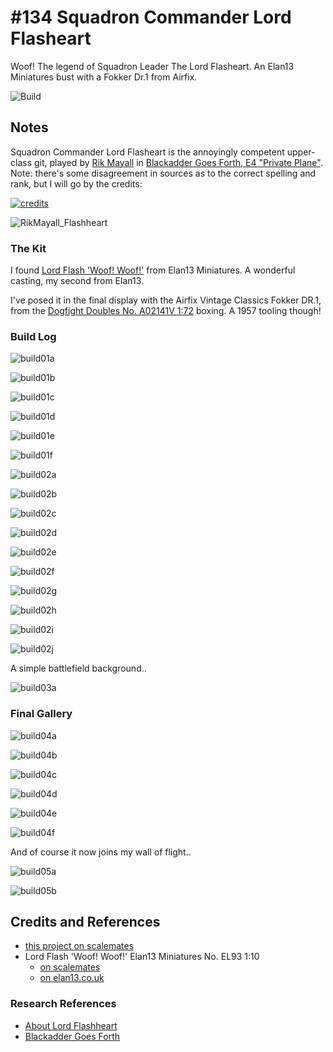 # #134 Squadron Commander Lord Flasheart

Woof! The legend of Squadron Leader The Lord Flasheart. An Elan13 Miniatures bust with a Fokker Dr.1 from Airfix.

![Build](./assets/LordFlasheart_build.jpg?raw=true)

## Notes

Squadron Commander Lord Flasheart is the annoyingly competent upper-class git,
played by [Rik Mayall](https://en.wikipedia.org/wiki/Rik_Mayall) in
[Blackadder Goes Forth, E4 "Private Plane"](https://www.imdb.com/title/tt0096548/).
Note: there's some disagreement in sources as to the correct spelling and rank, but I will go by the credits:

[![credits](./assets/credits.jpg)](https://www.imdb.com/title/tt0096548/)

![RikMayall_Flashheart](./assets/RikMayall_Flashheart.jpg)

### The Kit

I found [Lord Flash 'Woof! Woof!'](https://www.scalemates.com/kits/elan13-miniatures-el93-lord-flash--1450322)
from Elan13 Miniatures. A wonderful casting, my second from Elan13.

I've posed it in the final display with the Airfix Vintage Classics Fokker DR.1,
from the [Dogfight Doubles No. A02141V 1:72](https://www.scalemates.com/kits/airfix-a02141v-fokker-dr1-and-bristol-f2b--1460227)
boxing. A 1957 tooling though!

### Build Log

![build01a](./assets/build01a.jpg?raw=true)

![build01b](./assets/build01b.jpg?raw=true)

![build01c](./assets/build01c.jpg?raw=true)

![build01d](./assets/build01d.jpg?raw=true)

![build01e](./assets/build01e.jpg?raw=true)

![build01f](./assets/build01f.jpg?raw=true)

![build02a](./assets/build02a.jpg?raw=true)

![build02b](./assets/build02b.jpg?raw=true)

![build02c](./assets/build02c.jpg?raw=true)

![build02d](./assets/build02d.jpg?raw=true)

![build02e](./assets/build02e.jpg?raw=true)

![build02f](./assets/build02f.jpg?raw=true)

![build02g](./assets/build02g.jpg?raw=true)

![build02h](./assets/build02h.jpg?raw=true)

![build02i](./assets/build02i.jpg?raw=true)

![build02j](./assets/build02j.jpg?raw=true)

A simple battlefield background..

![build03a](./assets/build03a.jpg?raw=true)

### Final Gallery

![build04a](./assets/build04a.jpg?raw=true)

![build04b](./assets/build04b.jpg?raw=true)

![build04c](./assets/build04c.jpg?raw=true)

![build04d](./assets/build04d.jpg?raw=true)

![build04e](./assets/build04e.jpg?raw=true)

![build04f](./assets/build04f.jpg?raw=true)

And of course it now joins my wall of flight..

![build05a](./assets/build05a.jpg?raw=true)

![build05b](./assets/build05b.jpg?raw=true)

## Credits and References

* [this project on scalemates](https://www.scalemates.com/profiles/mate.php?id=74137&p=projects&project=145713)
* Lord Flash 'Woof! Woof!' Elan13 Miniatures No. EL93 1:10
    * [on scalemates](https://www.scalemates.com/kits/elan13-miniatures-el93-lord-flash--1450322)
    * [on elan13.co.uk](https://elan13.co.uk/epages/8ddd0c5f-33bc-47f3-92b7-7e1177bf5cd9.sf/en_GB/?ObjectPath=/Shops/8ddd0c5f-33bc-47f3-92b7-7e1177bf5cd9/Products/EL93)

### Research References

* [About Lord Flashheart](https://blackadder.fandom.com/wiki/Wing_Commander_The_Lord_Flashheart)
* [Blackadder Goes Forth](https://www.imdb.com/title/tt0096548/)
